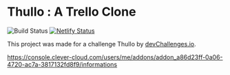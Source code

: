 # Thullo : A Trello Clone

![Build Status](https://github.com/Fredkiss3/thullo/workflows/Continous%20Integration%20For%20Domain/badge.svg?branch=develop)
[![Netlify Status](https://api.netlify.com/api/v1/badges/7979de53-c14c-433e-b39c-d3866e34ffb8/deploy-status)](https://app.netlify.com/sites/xenodochial-dijkstra-c6ac91/deploys)

This project was made for a challenge Thullo by [devChallenges.io](https://devchallenges.io/challenges/wP0LbGgEeKhpFHUpPpDh). 

https://console.clever-cloud.com/users/me/addons/addon_a86d23ff-0a06-4720-ac7a-3817132fd8f9/informations
